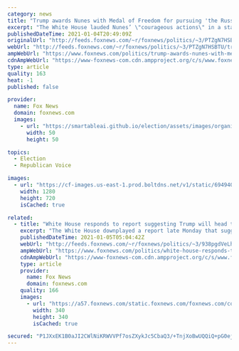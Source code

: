 ```yaml
---
category: news
title: "Trump awards Nunes with Medal of Freedom for pursuing 'the Russia Hoax at great personal risk'"
excerpt: "The White House lauded Nunes’ \"courageous actions\" in a statement Monday, claiming he \"helped thwart a plot to take down a sitting United States president.\" "
publishedDateTime: 2021-01-04T20:49:09Z
originalUrl: "http://feeds.foxnews.com/~r/foxnews/politics/~3/PTZgN7HSBTU/trump-awards-nunes-with-medal-of-freedom-for-pursuing-the-russia-hoax-at-great-personal-risk"
webUrl: "http://feeds.foxnews.com/~r/foxnews/politics/~3/PTZgN7HSBTU/trump-awards-nunes-with-medal-of-freedom-for-pursuing-the-russia-hoax-at-great-personal-risk"
ampWebUrl: "https://www.foxnews.com/politics/trump-awards-nunes-with-medal-of-freedom-for-pursuing-the-russia-hoax-at-great-personal-risk.amp"
cdnAmpWebUrl: "https://www-foxnews-com.cdn.ampproject.org/c/s/www.foxnews.com/politics/trump-awards-nunes-with-medal-of-freedom-for-pursuing-the-russia-hoax-at-great-personal-risk.amp"
type: article
quality: 163
heat: -1
published: false

provider:
  name: Fox News
  domain: foxnews.com
  images:
    - url: "https://smartableai.github.io/election/assets/images/organizations/foxnews.com-50x50.jpg"
      width: 50
      height: 50

topics:
  - Election
  - Republican Voice

images:
  - url: "https://cf-images.us-east-1.prod.boltdns.net/v1/static/694940094001/0c902c9c-970c-4aac-a10b-0344f3d11e29/c7d224fe-4b73-4162-b05b-2cc9077bcf19/1280x720/match/image.jpg"
    width: 1280
    height: 720
    isCached: true

related:
  - title: "White House responds to report suggesting Trump will head to Scotland before inauguration"
    excerpt: "The White House downplayed a report late Monday that suggested President Trump may be planning a trip to Scotland the day before the inauguration."
    publishedDateTime: 2021-01-05T05:04:42Z
    webUrl: "http://feeds.foxnews.com/~r/foxnews/politics/~3/938pgdVeLhk/white-house-responds-to-report-suggesting-trump-will-head-to-scotland-before-inauguration"
    ampWebUrl: "https://www.foxnews.com/politics/white-house-responds-to-report-suggesting-trump-will-head-to-scotland-before-inauguration.amp"
    cdnAmpWebUrl: "https://www-foxnews-com.cdn.ampproject.org/c/s/www.foxnews.com/politics/white-house-responds-to-report-suggesting-trump-will-head-to-scotland-before-inauguration.amp"
    type: article
    provider:
      name: Fox News
      domain: foxnews.com
    quality: 166
    images:
      - url: "https://a57.foxnews.com/static.foxnews.com/foxnews.com/content/uploads/2018/09/340/340/demarche.jpg?ve=1&tl=1"
        width: 340
        height: 340
        isCached: true

secured: "P1JXxEK1B0aJI2CWlNiKRWVVPf7osZXykJc5CbaQ3/+TnjXoBwUQQiQ+pG0ejGNhx05Ecy05mqrs+wFXXeFIav2+9e1dwXcwS31l3OEev+9jHWpya6OuxRT2r9Y5cgXpPGyAt1nkO/BqWpTloqwQbEMJuA4FqP4BdRcLYZMQl10H/sQu5nsfyaCBcFEDFtfw+/DEEkctbo9zKePR++pResI6dGpzI9nJhgMwsgDM2lTSE49oKgNIh+xYeNrUoMSMWmRHQCyU96MwzuZVbHcvHlbuaJ5YjPj8yPC0xDwGGw3bXcWBM+Rw4zVWZN2X6Tvvlu9jCspVlhf01I1ycZwPAEE2lHdohOpCSEAIqrxxXzo=;8r/b0pcunnOIQQY/p7AzQQ=="
---
```


